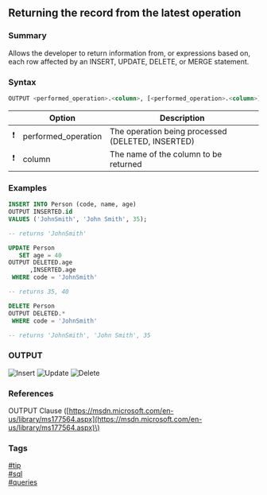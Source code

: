 ## Returning the record from the latest operation

### Summary
Allows the developer to return information from, or expressions based on, each row affected by an INSERT, UPDATE, DELETE, or MERGE statement.  

### Syntax
```sql
OUTPUT <performed_operation>.<column>, [<performed_operation>.<column>]
```  

|               | Option              | Description                                       |
| :-----------: | ------------------- | ------------------------------------------------- |
| :exclamation: | performed_operation | The operation being processed (DELETED, INSERTED) |
| :exclamation: | column              | The name of the column to be returned             |

### Examples
```sql
INSERT INTO Person (code, name, age)
OUTPUT INSERTED.id
VALUES ('JohnSmith', 'John Smith', 35);

-- returns 'JohnSmith'

UPDATE Person
   SET age = 40
OUTPUT DELETED.age 
      ,INSERTED.age
 WHERE code = 'JohnSmith'

-- returns 35, 40

DELETE Person
OUTPUT DELETED.*
 WHERE code = 'JohnSmith'

-- returns 'JohnSmith', 'John Smith', 35
```  

### OUTPUT
![Insert](https://cloud.githubusercontent.com/assets/19519411/20970741/7d10812a-bc54-11e6-9034-1b725eb0dcf8.png)
![Update](https://cloud.githubusercontent.com/assets/19519411/20970739/7d0e103e-bc54-11e6-8dde-1910943e505f.png)
![Delete](https://cloud.githubusercontent.com/assets/19519411/20970740/7d0f1c54-bc54-11e6-8eea-8914cf276148.png)  

### References
OUTPUT Clause \([https://msdn.microsoft.com/en-us/library/ms177564.aspx](https://msdn.microsoft.com/en-us/library/ms177564.aspx)\)

### Tags
[#tip](../../tips.md)  
[#sql](../sql.md)  
[#queries](queries.md)  